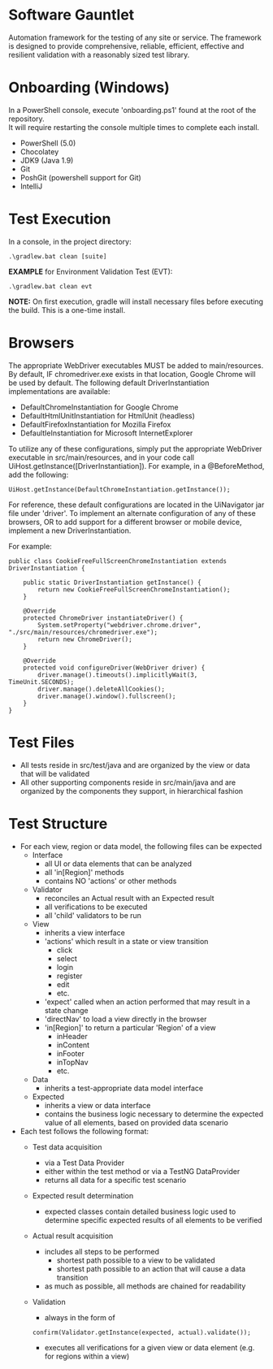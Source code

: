 # Software Gauntlet
Automation framework for the testing of any site or service.  The framework is designed to provide comprehensive, reliable, efficient, effective and resilient validation with a reasonably sized test library.

# Onboarding (Windows)
In a PowerShell console, execute 'onboarding.ps1' found at the root of the repository.  
It will require restarting the console multiple times to complete each install.
 - PowerShell (5.0)
 - Chocolatey
 - JDK9 (Java 1.9)
 - Git
 - PoshGit (powershell support for Git)
 - IntelliJ

# Test Execution
In a console, in the project directory:

    .\gradlew.bat clean [suite]
**EXAMPLE** for Environment Validation Test (EVT):

    .\gradlew.bat clean evt
**NOTE:**
On first execution, gradle will install necessary files before executing the build.  This is a one-time install.

# Browsers
The appropriate WebDriver executables MUST be added to main/resources.  By default, IF chromedriver.exe exists in that location, Google Chrome will be used by default.  The following default DriverInstantiation implementations are available:
 - DefaultChromeInstantiation for Google Chrome
 - DefaultHtmlUnitInstantiation for HtmlUnit (headless)
 - DefaultFirefoxInstantiation for Mozilla Firefox
 - DefaultIeInstantiation for Microsoft InternetExplorer

To utilize any of these configurations, simply put the appropriate WebDriver executable in src/main/resources, and in your code call UiHost.getInstance([DriverInstantiation]).  For example, in a @BeforeMethod, add the following:

    UiHost.getInstance(DefaultChromeInstantiation.getInstance());

For reference, these default configurations are located in the UiNavigator jar file under 'driver'.  To implement an alternate configuration of any of these browsers, OR to add support for a different browser or mobile device, implement a new DriverInstantiation.

For example:
    
    public class CookieFreeFullScreenChromeInstantiation extends DriverInstantiation {

        public static DriverInstantiation getInstance() {
            return new CookieFreeFullScreenChromeInstantiation();
        }

        @Override
        protected ChromeDriver instantiateDriver() {
            System.setProperty("webdriver.chrome.driver", "./src/main/resources/chromedriver.exe");
            return new ChromeDriver();
        }

        @Override
        protected void configureDriver(WebDriver driver) {
            driver.manage().timeouts().implicitlyWait(3, TimeUnit.SECONDS);
            driver.manage().deleteAllCookies();
            driver.manage().window().fullscreen();
        }
    }

# Test Files
 - All tests reside in src/test/java and are organized by the view or data that will be validated
 - All other supporting components reside in src/main/java and are organized by the components they support, in hierarchical fashion
 
# Test Structure
 - For each view, region or data model, the following files can be expected
   - Interface
     - all UI or data elements that can be analyzed
     - all 'in[Region]' methods
     - contains NO 'actions' or other methods
   - Validator
     - reconciles an Actual result with an Expected result
     - all verifications to be executed
     - all 'child' validators to be run
   - View
     - inherits a view interface
     - 'actions' which result in a state or view transition
       - click
       - select
       - login
       - register
       - edit
       - etc.
     - 'expect' called when an action performed that may result in a state change
     - 'directNav' to load a view directly in the browser
     - 'in[Region]' to return a particular 'Region' of a view
        - inHeader
        - inContent
        - inFooter
        - inTopNav
        - etc.
    - Data
      - inherits a test-appropriate data model interface
    - Expected
      - inherits a view or data interface
      - contains the business logic necessary to determine the expected value of all elements, based on provided data scenario
  - Each test follows the following format:
    - Test data acquisition
      - via a Test Data Provider
      - either within the test method or via a TestNG DataProvider
      - returns all data for a specific test scenario
    - Expected result determination
      - expected classes contain detailed business logic used to determine specific expected results of all elements to be verified
    - Actual result acquisition
      - includes all steps to be performed
        - shortest path possible to a view to be validated
        - shortest path possible to an action that will cause a data transition
      - as much as possible, all methods are chained for readability
      
    - Validation
      - always in the form of 
      
      `confirm(Validator.getInstance(expected, actual).validate());`
      - executes all verifications for a given view or data element (e.g. for regions within a view) 
